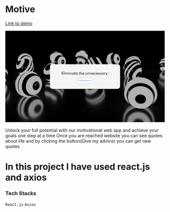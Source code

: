 # Motive
[Link to demo](https://motivations-quotes.netlify.app/)

![Screenshot](image.png)

Unlock your full potential with our motivational web app and achieve your goals one step at a time
Once you are reached website you can see quotes about life and by clicking the button(Give my advice) you can get new quotes

# In this project I have used react.js and axios

### Tech Stacks
`React.js` `Axios`
